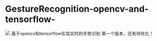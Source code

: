 # GestureRecognition-opencv-and-tensorflow-
<a href="https://996.icu"><img src="https://img.shields.io/badge/link-996.icu-red.svg"></a>
基于opencv和tensorflow实现实时的手势识别
第一个版本，还有待优化！
